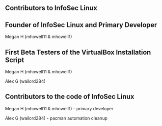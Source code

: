 ## Contributors to InfoSec Linux

## Founder of InfoSec Linux and Primary Developer
Megan H (mhowell11 & mhowell1)

## First Beta Testers of the VirtualBox Installation Script
Megan H (mhowell11 & mhowell1)

Alex G (wailord284)

## Contributors to the code of InfoSec Linux
Megan H (mhowell11 & mhowell1) - primary developer

Alex G (wailord284) - pacman automation cleanup
